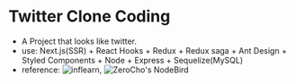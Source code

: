 # Twitter Clone Coding
- A Project that looks like twitter.
- use: Next.js(SSR) + React Hooks + Redux + Redux saga + Ant Design + Styled Components + Node + Express + Sequelize(MySQL)
- reference: ![inflearn](https://www.inflearn.com/course/%EB%85%B8%EB%93%9C%EB%B2%84%EB%93%9C-%EB%A6%AC%EC%95%A1%ED%8A%B8-%EB%A6%AC%EB%89%B4%EC%96%BC#), ![ZeroCho's NodeBird](https://github.com/ZeroCho/react-nodebird)
